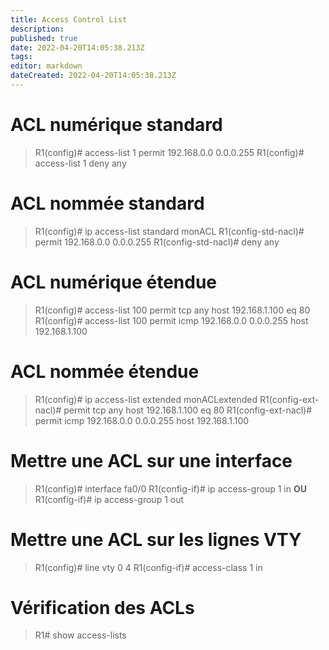 ```yaml
---
title: Access Control List
description: 
published: true
date: 2022-04-20T14:05:38.213Z
tags: 
editor: markdown
dateCreated: 2022-04-20T14:05:38.213Z
---
```


# ACL numérique standard
> R1(config)# access-list 1 permit 192.168.0.0 0.0.0.255
> R1(config)# access-list 1 deny any

# ACL nommée standard
> R1(config)# ip access-list standard monACL
> R1(config-std-nacl)# permit 192.168.0.0 0.0.0.255
> R1(config-std-nacl)# deny any

# ACL numérique étendue
> R1(config)# access-list 100 permit tcp any host 192.168.1.100 eq 80
> R1(config)# access-list 100 permit icmp 192.168.0.0 0.0.0.255 host 192.168.1.100

# ACL nommée étendue
> R1(config)# ip access-list extended monACLextended
> R1(config-ext-nacl)# permit tcp any host 192.168.1.100 eq 80
> R1(config-ext-nacl)# permit icmp 192.168.0.0 0.0.0.255 host 192.168.1.100

# Mettre une ACL sur une interface
> R1(config)# interface fa0/0
> R1(config-if)# ip access-group 1 in
**OU**
>R1(config-if)# ip access-group 1 out

# Mettre une ACL sur les lignes VTY
> R1(config)# line vty 0 4
> R1(config-if)# access-class 1 in

# Vérification des ACLs
> R1# show access-lists